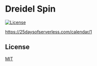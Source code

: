 # Dreidel Spin

[![License][license-badge]][license-url]

https://25daysofserverless.com/calendar/1

## License

[MIT](https://github.com/jjasonclark/dreidel-spin/blob/master/LICENSE)

[license-badge]: https://img.shields.io/github/license/jjasonclark/dreidel-spin.svg
[license-url]: https://opensource.org/licenses/MIT
